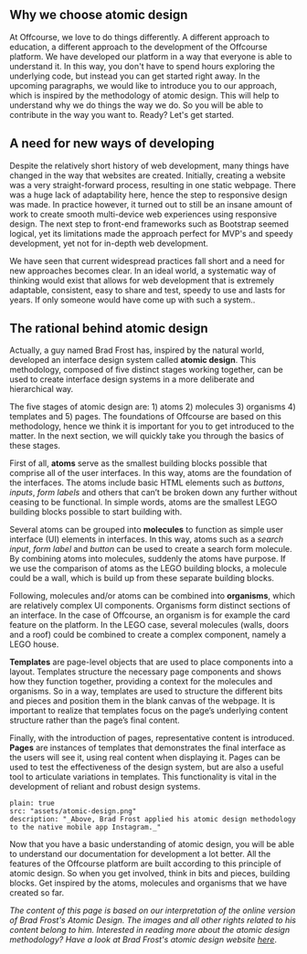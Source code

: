 ## Why we choose atomic design

At Offcourse, we love to do things differently. A different approach to education, a different approach to the development of the Offcourse platform. We have developed our platform in a way that everyone is able to understand it. In this way, you don't have to spend hours exploring the underlying code, but instead you can get started right away. In the upcoming paragraphs, we would like to introduce you to our approach, which is inspired by the methodology of atomic design. This will help to understand why we do things the way we do. So you will be able to contribute in the way you want to. Ready? Let's get started.

## A need for new ways of developing

Despite the relatively short history of web development, many things have changed in the way that websites are created. Initially, creating a website was a very straight-forward process, resulting in one static webpage. There was a huge lack of adaptability here, hence the step to responsive design was made. In practice however, it turned out to still be an insane amount of work to create smooth multi-device web experiences using responsive design. The next step to front-end frameworks such as Bootstrap seemed logical, yet its limitations made the approach perfect for MVP's and speedy development, yet not for in-depth web development. 

We have seen that current widespread practices fall short and a need for new approaches becomes clear. In an ideal world, a systematic way of thinking would exist that allows for web development that is extremely adaptable, consistent, easy to share and test, speedy to use and lasts for years. If only someone would have come up with such a system..

## The rational behind atomic design

Actually, a guy named Brad Frost has, inspired by the natural world, developed an interface design system called **atomic design**. This methodology, composed of five distinct stages working together, can be used to create interface design systems in a more deliberate and hierarchical way. 

The five stages of atomic design are: 1) atoms 2) molecules 3) organisms 4) templates and 5) pages. The foundations of Offcourse are based on this methodology, hence we think it is important for you to get introduced to the matter. In the next section, we will quickly take you through the basics of these stages. 

First of all, **atoms** serve as the smallest building blocks possible that comprise all of the user interfaces. In this way, atoms are the foundation of the interfaces. The atoms include basic HTML elements such as *buttons*, *inputs*, *form labels* and others that can’t be broken down any further without ceasing to be functional. In simple words, atoms are the smallest LEGO building blocks possible to start building with. 

Several atoms can be grouped into **molecules** to function as simple user interface (UI) elements in interfaces. In this way, atoms such as a *search input*, *form label* and *button* can be used to create a search form molecule. By combining atoms into molecules, suddenly the atoms have purpose. If we use the comparison of atoms as the LEGO building blocks, a molecule could be a wall, which is build up from these separate building blocks. 

Following, molecules and/or atoms can be combined into **organisms**, which are relatively complex UI components. Organisms form distinct sections of an interface. In the case of Offcourse, an organism is for example the card feature on the platform. In the LEGO case, several molecules (walls, doors and a roof) could be combined to create a complex component, namely a LEGO house. 

**Templates** are page-level objects that are used to place components into a layout. Templates structure the necessary page components and shows how they function together, providing a context for the molecules and organisms. So in a way, templates are used to structure the different bits and pieces and position them in the blank canvas of the webpage. It is important to realize that templates focus on the page’s underlying content structure rather than the page’s final content.

Finally, with the introduction of pages, representative content is introduced. **Pages** are instances of templates that demonstrates the final interface as the users will see it, using real content when displaying it. Pages can be used to test the effectiveness of the design system, but are also a useful tool to articulate variations in templates. This functionality is vital in the development of reliant and robust design systems. 

```image
plain: true
src: "assets/atomic-design.png"
description: "_Above, Brad Frost applied his atomic design methodology to the native mobile app Instagram._"
```

Now that you have a basic understanding of atomic design, you will be able to understand our  documentation for development a lot better. All the features of the Offcourse platform are built according to this principle of atomic design. So when you get involved, think in bits and pieces, building blocks. Get inspired by the atoms, molecules and organisms that we have created so far. 

*The content of this page is based on our interpretation of the online version of Brad Frost's Atomic Design. The images and all other rights related to his content belong to him. Interested in reading more about the atomic design methodology? Have a look at Brad Frost's atomic design website* [*here*](http://atomicdesign.bradfrost.com/table-of-contents/).
